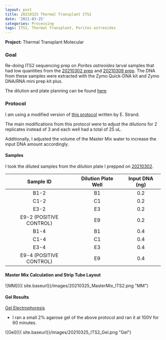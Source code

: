 ```yaml
---
layout: post
title: 20210325 Thermal Transplant ITS2
date: '2021-03-25'
categories: Processing
tags: ITS2, Thermal Transplant, Porites astreoides
---
```


**Project:** Thermal Transplant Molecular

### Goal

Re-doing ITS2 sequencing prep on *Porites astreoides* larval samples that had low quantities from the [20210302 prep](https://kevinhwong1.github.io/KevinHWong_Notebook/20210302-Thermal-Transplant-ITS2/) and [20210309 prep](https://kevinhwong1.github.io/KevinHWong_Notebook/20210309-Thermal-Transplant-ITS2/). The DNA from these samples were extracted with the Zymo Quick-DNA kit and Zymo DNA/RNA mini prep kit plus.

The dilution and plate planning can be found [here](https://docs.google.com/spreadsheets/d/1PgZ8r-qgFSdBX9QOENyytBzJxyPzGEyn5nUdGs1Klrc/edit#gid=868081107)

### Protocol

I am using a modified version of [this protocol](https://github.com/emmastrand/EmmaStrand_Notebook/blob/master/_posts/2020-01-31-ITS2-Sequencing-Protocol.md) written by E. Strand.

The main modifications from this protocol were to adjust the dilutions for 2 replicates instead of 3 and each well had a total of 25 uL.

Additionally, I adjusted the volume of the Master Mix water to increase the input DNA amount accordingly.


#### Samples

I took the diluted samples from the dilution plate I prepped on [20210302](https://kevinhwong1.github.io/KevinHWong_Notebook/20210302-Thermal-Transplant-ITS2/).

|        Sample ID        | Dilution Plate Well | Input DNA (ng) |
|:-----------------------:|:-------------------:|:--------------:|
|           B1-2          |          B1         |       0.2      |
|           C1-2          |          C1         |       0.2      |
|           E3-2          |          E3         |       0.2      |
| E9-2 (POSITIVE CONTROL) |          E9         |       0.2      |
|           B1-4          |          B1         |       0.4      |
|           C1-4          |          C1         |       0.4      |
|           E3-4          |          E3         |       0.4      |
| E9-4 (POSITIVE CONTROL) |          E9         |       0.4      |

#### Master Mix Calculation and Strip Tube Layout

![MM]({{ site.baseurl}}/images/20210325_MasterMix_ITS2.png "MM")


#### Gel Results
[Gel Electrophoresis](https://github.com/emmastrand/EmmaStrand_Notebook/blob/master/_posts/2019-07-16-Gel-Electrophoresis-Protocol.md)

- I ran a small 2% agarose gel of the above protocol and ran it at 100V for 60 minutes.

![Gel]({{ site.baseurl}}/images/20210325_ITS2_Gel.png "Gel")
